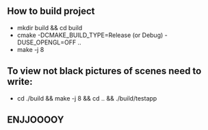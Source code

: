 <!-- Задание выполнил Никитин Сергей 205 группа

Реализовал:

1. Базовую часть
2. Синтез последовательности изображений, содержащих поворот 3д моделей вокруг их центра (изображение 5)
3. Загрузку и рендеринг .obj файлов (изображения 10, 11)
4. Фрагментные шейдеры через указатели на функции
5. Блочный алгоритм растеризации
6. Освещение (изображение 9) -->

## How to build project

* mkdir build && cd build
* cmake -DCMAKE_BUILD_TYPE=Release (or Debug) -DUSE_OPENGL=OFF ..
* make -j 8

## To view not black pictures of scenes need to write:
* cd ./build && make -j 8 && cd .. && ./build/testapp

## ENJJOOOOY
